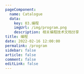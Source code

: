 ```yaml
---
pageComponent: 
  name: Catalogue
  data: 
    key: 03.编程
    imgUrl: /img/program.png
    description: 相关编程技术文档分享
title: 编程
date: 2022-02-16 12:00:00
permalink: /program
sidebar: false
article: false
comment: false
editLink: false
---
```


